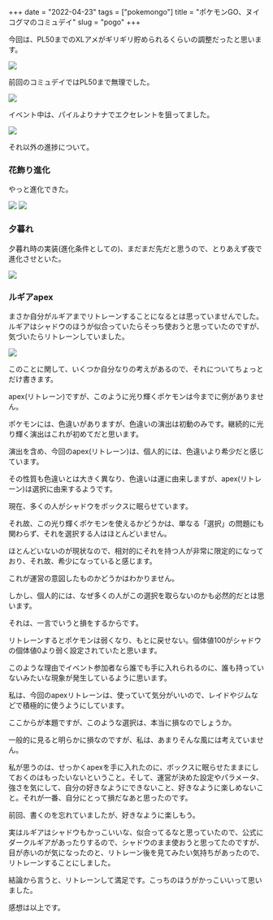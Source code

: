 +++
date = "2022-04-23"
tags = ["pokemongo"]
title = "ポケモンGO、ヌイコグマのコミュデイ"
slug = "pogo"
+++

今回は、PL50までのXLアメがギリギリ貯められるくらいの調整だったと思います。

![](https://raw.githubusercontent.com/syui/img/master/other/pokemongo_20220423_0003.jpg)

前回のコミュデイではPL50まで無理でした。

![](https://raw.githubusercontent.com/syui/img/master/other/pokemongo_20220423_0004.jpg)

イベント中は、パイルよりナナでエクセレントを狙ってました。

![](https://raw.githubusercontent.com/syui/img/master/other/pokemongo_20220423_0002.png)

それ以外の進捗について。

### 花飾り進化

やっと進化できた。

![](https://raw.githubusercontent.com/syui/img/master/other/pokemongo_20220423_0007.jpg)
![](https://raw.githubusercontent.com/syui/img/master/other/pokemongo_20220423_0008.jpg)

### 夕暮れ

夕暮れ時の実装(進化条件としての)、まだまだ先だと思うので、とりあえず夜で進化させといた。

![](https://raw.githubusercontent.com/syui/img/master/other/pokemongo_20220423_0005.jpg)

### ルギアapex

まさか自分がルギアまでリトレーンすることになるとは思っていませんでした。ルギアはシャドウのほうが似合っていたらそっち使おうと思っていたのですが、気づいたらリトレーンしていました。

![](https://raw.githubusercontent.com/syui/img/master/other/pokemongo_20220423_0006.jpg)

このことに関して、いくつか自分なりの考えがあるので、それについてちょっとだけ書きます。

apex(リトレーン)ですが、このように光り輝くポケモンは今までに例がありません。

ポケモンには、色違いがありますが、色違いの演出は初動のみです。継続的に光り輝く演出はこれが初めてだと思います。

演出を含め、今回のapex(リトレーン)は、個人的には、色違いより希少だと感じています。

その性質も色違いとは大きく異なり、色違いは運に由来しますが、apex(リトレーン)は選択に由来するようです。

現在、多くの人がシャドウをボックスに眠らせています。

それ故、この光り輝くポケモンを使えるかどうかは、単なる「選択」の問題にも関わらず、それを選択する人はほとんどいません。

ほとんどいないのが現状なので、相対的にそれを持つ人が非常に限定的になっており、それ故、希少になっていると感じます。

これが運営の意図したものかどうかはわかりません。

しかし、個人的には、なぜ多くの人がこの選択を取らないのかも必然的だとは思います。

それは、一言でいうと損をするからです。

リトレーンするとポケモンは弱くなり、もとに戻せない。個体値100がシャドウの個体値0より弱く設定されていたと思います。

このような理由でイベント参加者なら誰でも手に入れられるのに、誰も持っていないみたいな現象が発生しているように思います。

私は、今回のapexリトレーンは、使っていて気分がいいので、レイドやジムなどで積極的に使うようにしています。

ここからが本題ですが、このような選択は、本当に損なのでしょうか。

一般的に見ると明らかに損なのですが、私は、あまりそんな風には考えていません。

私が思うのは、せっかくapexを手に入れたのに、ボックスに眠らせたままにしておくのはもったいないということ。そして、運営が決めた設定やパラメータ、強さを気にして、自分の好きなようにできないこと、好きなように楽しめないこと。それが一番、自分にとって損だなあと思ったのです。

前回、書くのを忘れていましたが、好きなように楽しもう。

実はルギアはシャドウもかっこいいな、似合ってるなと思っていたので、公式にダークルギアがあったりするので、シャドウのまま使おうと思ってたのですが、目が赤いのが気になったのと、リトレーン後を見てみたい気持ちがあったので、リトレーンすることにしました。

結論から言うと、リトレーンして満足です。こっちのほうがかっこいいって思いました。

感想は以上です。


